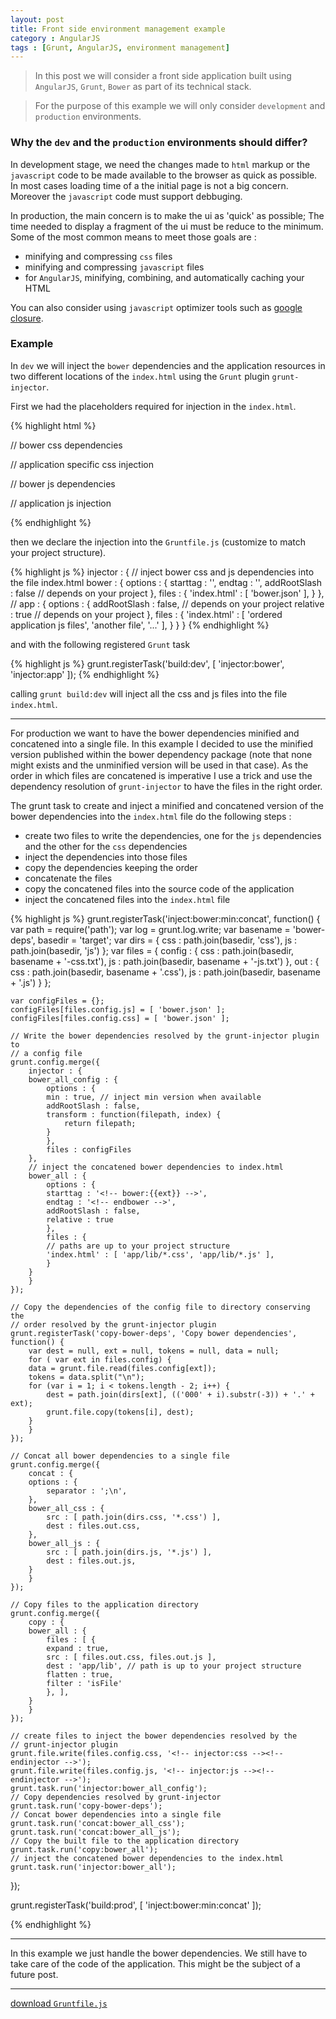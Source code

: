 ```yaml
---
layout: post
title: Front side environment management example
category : AngularJS
tags : [Grunt, AngularJS, environment management]
---
```


> In this post we will consider a front side application built using `AngularJS`, `Grunt`, `Bower` as part of its technical stack.

> For the purpose of this example we will only consider `development` and `production` environments. 

### Why the `dev` and the `production` environments should differ?

In development stage, we need the changes made to `html` markup or the `javascript` code to be made available to the browser as quick as possible. In most cases loading time of a the initial page is not a big concern. Moreover the `javascript` code must support debbuging.

In production, the main concern is to make the ui as \'quick\' as possible; The time needed to display a fragment of the ui must be reduce to the minimum. Some of the most common means to meet those goals are : 

- minifying and compressing `css` files
- minifying and compressing `javascript` files
- for `AngularJS`, minifying, combining, and automatically caching your HTML

You can also consider using `javascript` optimizer tools such as [google closure](https://developers.google.com/closure).

### Example

In `dev` we will inject the `bower` dependencies and the application resources in two different locations of the `index.html` using the `Grunt` plugin `grunt-injector`.

First we had the placeholders required for injection in the `index.html`.

{% highlight html %}
<html>
<head>
<!-- bower:css -->
// bower css dependencies
<!-- endbower -->


<!-- injector:css -->
// application specific css injection
<!-- endinjector -->
</head>
<body>

<!-- bower:js -->
// bower js dependencies
<!-- endbower -->

<!-- injector:css -->
// application js injection
<!-- endinjector -->
</body>
</head>
{% endhighlight %}

then we declare the injection into the `Gruntfile.js` (customize to match your project structure).

{% highlight js %}
	injector : {
		// inject bower css and js dependencies into the file index.html
	    bower : {
			options : {
			    starttag : '<!-- bower:{{ext}} -->',
			    endtag : '<!-- endbower -->',
			    addRootSlash : false // depends on your project
			},
			files : {
			    'index.html' : [ 'bower.json' ],
			}
	    },
	    // 
	    app : {
			options : {
			    addRootSlash : false, // depends on your project
			    relative : true // depends on your project
			},
			files : {
			    'index.html' : [ 'ordered application js files', 'another file', '...' ],
			}
	    }
	}
{% endhighlight %}

and with the following registered `Grunt` task 

{% highlight js %}
grunt.registerTask('build:dev', [ 'injector:bower', 'injector:app' ]);
{% endhighlight %}

calling `grunt build:dev` will inject all the css and js files into the file `index.html`.

---

For production we want to have the bower dependencies minified and concatened into a single file. In this example I decided to use the minified version published within the bower dependency package (note that none might exists and the unminified version will be used in that case).
As the order in which files are concatened is imperative I use a trick and use the dependency resolution of `grunt-injector` to have the files in the right order.

The grunt task to create and inject a minified and concatened version of the bower dependencies into the `index.html` file do the following steps :

- create two files to write the dependencies, one for the `js` dependencies and the other for the `css` dependencies
- inject the dependencies into those files
- copy the dependencies keeping the order
- concatenate the files
- copy the concatened files into the source code of the application
- inject the concatened files into the `index.html` file


{% highlight js %}
grunt.registerTask('inject:bower:min:concat', function() {
	var path = require('path');
	var log = grunt.log.write;
	var basename = 'bower-deps', basedir = 'target';
	var dirs = {
	    css : path.join(basedir, 'css'),
	    js : path.join(basedir, 'js')
	};
	var files = {
	    config : {
		css : path.join(basedir, basename + '-css.txt'),
		js : path.join(basedir, basename + '-js.txt')
	    },
	    out : {
		css : path.join(basedir, basename + '.css'),
		js : path.join(basedir, basename + '.js')
	    }
	};

	var configFiles = {};
	configFiles[files.config.js] = [ 'bower.json' ];
	configFiles[files.config.css] = [ 'bower.json' ];

	// Write the bower dependencies resolved by the grunt-injector plugin to
	// a config file
	grunt.config.merge({
	    injector : {
		bower_all_config : {
		    options : {
			min : true, // inject min version when available
			addRootSlash : false,
			transform : function(filepath, index) {
			    return filepath;
			}
		    },
		    files : configFiles
		},
		// inject the concatened bower dependencies to index.html
		bower_all : {
		    options : {
			starttag : '<!-- bower:{{ext}} -->',
			endtag : '<!-- endbower -->',
			addRootSlash : false,
			relative : true
		    },
		    files : {
		    // paths are up to your project structure
			'index.html' : [ 'app/lib/*.css', 'app/lib/*.js' ],
		    }
		}
	    }
	});

	// Copy the dependencies of the config file to directory conserving the
	// order resolved by the grunt-injector plugin
	grunt.registerTask('copy-bower-deps', 'Copy bower dependencies', function() {
	    var dest = null, ext = null, tokens = null, data = null;
	    for ( var ext in files.config) {
		data = grunt.file.read(files.config[ext]);
		tokens = data.split("\n");
		for (var i = 1; i < tokens.length - 2; i++) {
		    dest = path.join(dirs[ext], (('000' + i).substr(-3)) + '.' + ext);
		    grunt.file.copy(tokens[i], dest);
		}
	    }
	});

	// Concat all bower dependencies to a single file
	grunt.config.merge({
	    concat : {
		options : {
		    separator : ';\n',
		},
		bower_all_css : {
		    src : [ path.join(dirs.css, '*.css') ],
		    dest : files.out.css,
		},
		bower_all_js : {
		    src : [ path.join(dirs.js, '*.js') ],
		    dest : files.out.js,
		}
	    }
	});

	// Copy files to the application directory
	grunt.config.merge({
	    copy : {
		bower_all : {
		    files : [ {
			expand : true,
			src : [ files.out.css, files.out.js ],
			dest : 'app/lib', // path is up to your project structure
			flatten : true,
			filter : 'isFile'
		    }, ],
		}
	    }
	});

	// create files to inject the bower dependencies resolved by the
	// grunt-injector plugin
	grunt.file.write(files.config.css, '<!-- injector:css --><!-- endinjector -->');
	grunt.file.write(files.config.js, '<!-- injector:js --><!-- endinjector -->');
	grunt.task.run('injector:bower_all_config');
	// Copy dependencies resolved by grunt-injector
	grunt.task.run('copy-bower-deps');
	// Concat bower dependencies into a single file
	grunt.task.run('concat:bower_all_css');
	grunt.task.run('concat:bower_all_js');
	// Copy the built file to the application directory
	grunt.task.run('copy:bower_all');
	// inject the concatened bower dependencies to the index.html
	grunt.task.run('injector:bower_all');
});
    
grunt.registerTask('build:prod', [ 'inject:bower:min:concat' ]);    
    
{% endhighlight %}



---

In this example we just handle the bower dependencies. We still have to take care of the code of the application. This might be the subject of a future post.

---

[download `Gruntfile.js`](/assets/resources/front-side-environment-management-example/Gruntfile.js)



 

